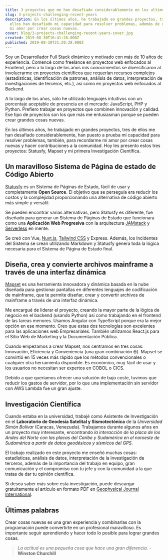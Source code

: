 ```yaml
---
title: 3 proyectos que me han desafiado considerablemente en los ultimo años
slug: 3-projects-challenging-recent-years
description: En los últimos años, he trabajado en grandes proyectos, tres de
  ellos han desafiado mi capacidad para resolver problemas, además de recordarme
  mi amor por crear cosas nuevas.
cover: blog/3-projects-challenging-recent-years-cover.jpg
created: 2019-08-30T16:41:28.000Z
published: 2019-08-30T21:20:28.000Z
---
```

Soy un Desarrollador Full Stack dinámico y motivado con más de 10 años de experiencia. Comencé como freelance en proyectos web enfocados al Frontend, pero a lo largo de los años mis conocimientos se diversificaron al involucrarme en proyectos científicos que requerían recursos complejos (estadísticas, identificación de patrones, análisis de datos, interpretación de investigaciones de terceros, etc.), así como en proyectos web enfocados al Backend.

A lo largo de los años, sólo he utilizado lenguajes intuitivos con un porcentaje aceptable de presencia en el mercado: JavaScript, PHP y Python. Prefiero trabajar en proyectos que combinen innovación y calidad. Ese tipo de proyectos son los que más me entusiasman porque se pueden crear grandes cosas nuevas.

En los últimos años, he trabajado en grandes proyectos, tres de ellos me han desafiado considerablemente, han puesto a prueba mi capacidad para resolver problemas, también, para recordarme mi amor por crear cosas nuevas y hacer contribuciones a la comunidad. Hoy les presento estos tres proyectos: Statusfy, Mapset y mi primera Investigación Científica.

## Un maravilloso Sistema de Página de estado de Código Abierto

<blog-image src="blog/3-projects-challenging-recent-years-statusfy.png" width="1200" height="589" alt="Statusfy - Un maravilloso Sistema de Página de estado de Código Abierto"></blog-image>

[Statusfy](https://statusfy.co/es) es un Sistema de Páginas de Estado, fácil de usar y completamente **Open Source**. El objetivo que se perseguía era reducir los costos y la complejidad proporcionando una alternativa de código abierto más simple y versátil.

Se pueden encontrar varias alternativas, pero Statusfy es diferente, fue diseñado para generar un Sistema de Páginas de Estado que funcionara como una **Aplicación Web Progresiva** con la arquitectura [JAMstack](https://jamstack.org) y [Serverless](https://serverless.com/learn/overview/) en mente.

Se creó con Vue, [Nuxt.js](https://nuxtjs.org), [Tailwind CSS](https://tailwindcss.com) y Express. Además, los Incidentes del Sistema se crean utilizando Markdown y Statusfy genera toda la lógica necesaria para el Sistema de Página de Estado final.

## Diseña, crea y convierte archivos mainframe a través de una interfaz dinámica

<blog-image src="blog/3-projects-challenging-recent-years-mapset.png" width="1200" height="589" alt="Mapset - Diseña, crea y convierte archivos mainframe a través de una interfaz dinámica"></blog-image>

[Mapset](https://mapset.app/es) es una herramienta innovadora y dinámica basada en la nube diseñada para gestionar pantallas en diferentes lenguajes de codificación de mainframe, que te permite diseñar, crear y convertir archivos de mainframe a través de una interfaz dinámica.

Me encargué de liderar el proyecto, creando la mayor parte de la lógica de negocio en el backend (usando Python) así como trabajando en el frontend de las tareas menores. Usamos Angular con TypeScript porque era la mejor opción en ese momento. Creo que estas dos tecnologías son excelentes para las aplicaciones web Empresariales. También utilizamos React.js para el Sitio Web de Marketing y la Documentación Pública.

Cuando empezamos a crear Mapset, nos centramos en tres cosas: Innovación, Eficiencia y Conveniencia (una gran combinación 🤓). Mapset se convirtió en 15 veces más rápido que los métodos convencionales o cualquier otra herramienta disponible. Es económico, muy fácil de usar y los usuarios no necesitan ser expertos en COBOL o CICS.

Debido a que queríamos ofrecer una solución de bajo coste, tuvimos que reducir los gastos de servidor, por lo que una implementación sin servidor con AWS Lambda fue un gran ajuste.

## Investigación Científica

<blog-image src="blog/3-projects-challenging-recent-years-scientific-article.png" width="1200" height="589" alt="Investigación Científica - Interacción entre las placas de los Andes del Norte, el Caribe y América del Sur"></blog-image>

Cuando estaba en la universidad, trabajé como Asistente de Investigación en el **Laboratorio de Geodesia Satelital y Sismotectónica** de la *Universidad Simón Bolívar* (Caracas, Venezuela). Trabajamos durante algunos años en un proyecto muy interesante, encontrando *la interacción de la placa de los Andes del Norte con las placas del Caribe y Sudamérica en el noroeste de Sudamérica a partir de datos geodésicos y sísmicos del GPS*. 

El trabajo realizado en este proyecto me enseñó muchas cosas: estadísticas, análisis de datos, interpretación de la investigación de terceros, además de la importancia del trabajo en equipo, gran comunicación y el compromiso con tu jefe y con la comunidad a la que tratas de dar tu opinión científica.

Si desea saber más sobre esta investigación, puede descargar gratuitamente el artículo en formato PDF en [Geophysical Journal International](https://academic.oup.com/gji/article/214/3/1986/5035819).

## Últimas palabras

Crear cosas nuevas es una gran experiencia y combinarlas con la programación puede convertirte en un profesional maravilloso. Es importante seguir aprendiendo y hacer todo lo posible para lograr grandes cosas.

> *La actitud es una pequeña cosa que hace una gran diferencia.* - **Winston Churchill**

